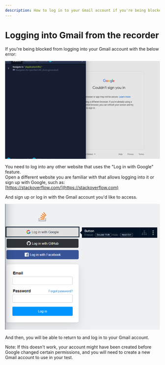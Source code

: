 ```yaml
---
description: How to log in to your Gmail account if you're being blocked from the recorder.
---
```


# Logging into Gmail from the recorder

If you're being blocked from logging into your Gmail account with the below error:​

![](<../../.gitbook/assets/image (515).png>)

You need to log into any other website that uses the "Log in with Google" feature.\
Open a different website you are familiar with that allows logging into it or sign up with Google, such as:\
[https://stackoverflow.com/](https://stackoverflow.com)

And sign up or log in with the Gmail account you'd like to access.

![](<../../.gitbook/assets/image (523).png>)

And then, you will be able to return to and log in to your Gmail account.

Note: If this doesn't work, your account might have been created before Google changed certain permissions, and you will need to create a new Gmail account to use in your test.
